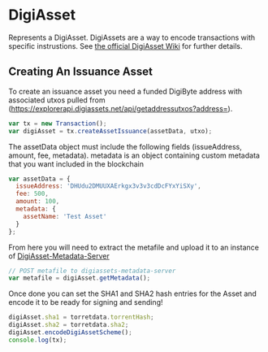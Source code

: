 # DigiAsset
Represents a DigiAsset. DigiAssets are a way to encode transactions with specific instrustions. See [the official DigiAsset Wiki](https://digiassets.net) for further details.

## Creating An Issuance Asset
To create an issuance asset you need a funded DigiByte address with associated utxos pulled from (https://explorerapi.digiassets.net/api/getaddressutxos?address=).

```javascript
var tx = new Transaction();
var digiAsset = tx.createAssetIssuance(assetData, utxo);
```

The assetData object must include the following fields (issueAddress, amount, fee, metadata). metadata is an object containing custom metadata that you want included in the blockchain

```javascript
var assetData = {
  issueAddress: 'DHUdu2DMUUXAErkgx3v3v3cdDcFYxYiSXy',
  fee: 500,
  amount: 100,
  metadata: {
    assetName: 'Test Asset'
  }
};
```

From here you will need to extract the metafile and upload it to an instance of [DigiAsset-Metadata-Server](https://github.com/DigiByte-Core/DigiAssets-Metadata-Server)

```javascript
// POST metafile to digiassets-metadata-server
var metafile = digiAsset.getMetadata();
```

Once done you can set the SHA1 and SHA2 hash entries for the Asset and encode it to be ready for signing and sending!

 ```javascript
digiAsset.sha1 = torretdata.torrentHash;
digiAsset.sha2 = torretdata.sha2;
digiAsset.encodeDigiAssetScheme();
console.log(tx);
```